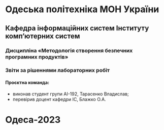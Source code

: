 # Одеська політехніка МОН України
## Кафедра інформаційних систем Інституту комп’ютерних систем
### Дисципліна «Методологія створення безпечних програмних продуктів»
### Звіти за рішеннями лабораторних робіт
#### Проєктна команда:
- виконав студент групи АІ-192, Тарасенко Владислав;
- перевірив доцент кафедри ІС, Блажко О.А.
# Одеса-2023
